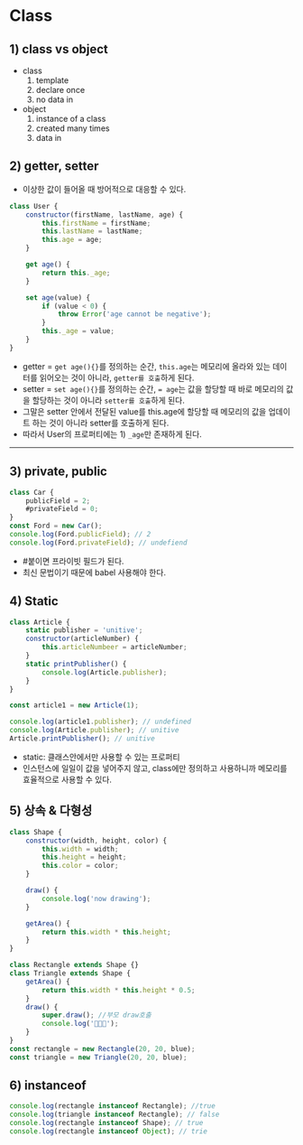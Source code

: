 # Class

## 1) class vs object

-   class
    1. template
    2. declare once
    3. no data in
-   object
    1. instance of a class
    2. created many times
    3. data in

## 2) getter, setter

-   이상한 값이 들어올 때 방어적으로 대응할 수 있다.

```js
class User {
    constructor(firstName, lastName, age) {
        this.firstName = firstName;
        this.lastName = lastName;
        this.age = age;
    }

    get age() {
        return this._age;
    }

    set age(value) {
        if (value < 0) {
            throw Error('age cannot be negative');
        }
        this._age = value;
    }
}
```

-   getter = `get age(){}`를 정의하는 순간, `this.age`는 메모리에 올라와 있는 데이터를 읽어오는 것이 아니라, `getter를 호출`하게 된다.
-   setter = `set age(){}`를 정의하는 순간, `= age`는 값을 할당할 때 바로 메모리의 값을 할당하는 것이 아니라 `setter를 호출`하게 된다.
-   그말은 setter 안에서 전달된 value를 this.age에 할당할 때 메모리의 값을 업데이트 하는 것이 아니라 setter를 호출하게 된다.
-   따라서 User의 프로퍼티에는 1) `_age`만 존재하게 된다.

---

## 3) private, public

```js
class Car {
    publicField = 2;
    #privateField = 0;
}
const Ford = new Car();
console.log(Ford.publicField); // 2
console.log(Ford.privateField); // undefiend
```

-   #붙이면 프라이빗 필드가 된다.
-   최신 문법이기 때문에 babel 사용해야 한다.

## 4) Static

```js
class Article {
    static publisher = 'unitive';
    constructor(articleNumber) {
        this.articleNumbeer = articleNumber;
    }
    static printPublisher() {
        console.log(Article.publisher);
    }
}

const article1 = new Article(1);

console.log(article1.publisher); // undefined
console.log(Article.publisher); // unitive
Article.printPublisher(); // unitive
```

-   static: 클래스안에서만 사용할 수 있는 프로퍼티
-   인스턴스에 일일이 값을 넣어주지 않고, class에만 정의하고 사용하니까 메모리를 효율적으로 사용할 수 있다.

## 5) 상속 & 다형성

```js
class Shape {
    constructor(width, height, color) {
        this.width = width;
        this.height = height; 
        this.color = color;
    }

    draw() {
        console.log('now drawing');
    }

    getArea() {
        return this.width * this.height;
    }
}

class Rectangle extends Shape {}
class Triangle extends Shape {
    getArea() {
        return this.width * this.height * 0.5;
    }
    draw() {
        super.draw(); //부모 draw호출
        console.log('📐📐📐');
    }
}
const rectangle = new Rectangle(20, 20, blue);
const triangle = new Triangle(20, 20, blue);
```

## 6) instanceof

```js
console.log(rectangle instanceof Rectangle); //true
console.log(triangle instanceof Rectangle); // false
console.log(rectangle instanceof Shape); // true
console.log(rectangle instanceof Object); // trie
```
